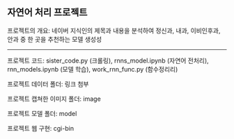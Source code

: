 자연어 처리 프로젝트
---

프로젝트의 개요: 네이버 지식인의 제목과 내용을 분석하여 정신과, 내과, 이비인후과, 안과 중 한 곳을 추천하는 모델 생성성

---
프로젝트 코드: sister_code.py (크롤링), rnns_model.ipynb (자연어 전처리), rnn_models.ipynb (모델 학습), work_rnn_func.py (함수정리리)


프로젝트 데이터 폴더: 링크 첨부


프로젝트 캡쳐한 이미지 폴더: image


프로젝트 모델 폴더: model


프로젝트 웹 구현: cgi-bin